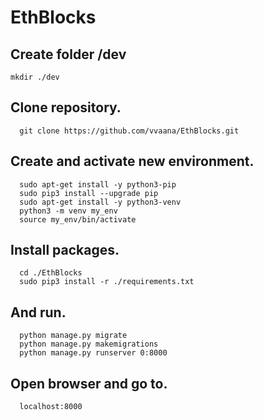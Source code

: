 # EthBlocks

## Create folder /dev
    mkdir ./dev
## Clone repository.
      git clone https://github.com/vvaana/EthBlocks.git  
      
## Create and activate new environment.
      sudo apt-get install -y python3-pip
	  sudo pip3 install --upgrade pip
	  sudo apt-get install -y python3-venv
	  python3 -m venv my_env
	  source my_env/bin/activate
## Install packages.
	  cd ./EthBlocks
      sudo pip3 install -r ./requirements.txt
## And run.
	  python manage.py migrate
	  python manage.py makemigrations
	  python manage.py runserver 0:8000
## Open browser and go to.
      localhost:8000
